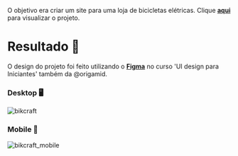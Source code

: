 O objetivo era criar um site para uma loja de bicicletas elétricas. Clique [**aqui**](https://sallesluisa.github.io/bikcraft/) para visualizar o projeto.

# Resultado 🚴
O design do projeto foi feito utilizando o [**Figma**](https://www.figma.com/file/0VvbNIJUYojF4MFyLrhWZG/Bikcraft?type=design&node-id=0%3A1&mode=design&t=t9B9Av47LDKpvOPL-1) no curso 'UI design para Iniciantes' também da @origamid. 

### Desktop :desktop_computer:
![bikcraft](https://github.com/sallesluisa/bikcraft/assets/119071975/a338317e-28e2-45f0-a79c-7191e39e3bb3)

### Mobile :iphone:
![bikcraft_mobile](https://github.com/sallesluisa/bikcraft/assets/119071975/4b6f9385-2918-4c99-b63f-9e163855b0ee)
